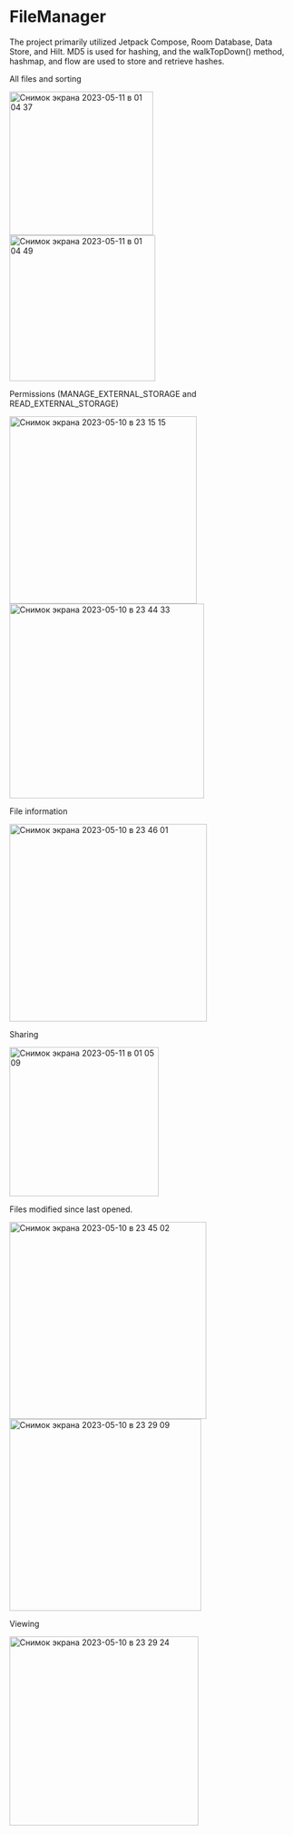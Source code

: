 # FileManager

The project primarily utilized Jetpack Compose, Room Database, Data Store, and Hilt.
MD5 is used for hashing, and the walkTopDown() method, hashmap, and flow are used to store and retrieve hashes.

All files and sorting

<img width="253" alt="Снимок экрана 2023-05-11 в 01 04 37" src="https://github.com/dkkdark/FileManager/assets/49618961/7478686d-61d9-427f-a1f2-b71ce4346cda">
<img width="257" alt="Снимок экрана 2023-05-11 в 01 04 49" src="https://github.com/dkkdark/FileManager/assets/49618961/d6ce7710-c612-4bfa-a74c-fd87a7b2a4e0">


Permissions (MANAGE_EXTERNAL_STORAGE and READ_EXTERNAL_STORAGE)

<img width="330" alt="Снимок экрана 2023-05-10 в 23 15 15" src="https://github.com/dkkdark/FileManager/assets/49618961/7e0cfa1a-17c3-4bf5-812f-42c75865811c">
<img width="343" alt="Снимок экрана 2023-05-10 в 23 44 33" src="https://github.com/dkkdark/FileManager/assets/49618961/e2f5b9c9-cb85-4109-b6df-dad3dac372aa">


File information

<img width="348" alt="Снимок экрана 2023-05-10 в 23 46 01" src="https://github.com/dkkdark/FileManager/assets/49618961/d25ed521-3e95-4afa-8e19-924d3f96a33a">


Sharing

<img width="263" alt="Снимок экрана 2023-05-11 в 01 05 09" src="https://github.com/dkkdark/FileManager/assets/49618961/72490294-39e1-48df-a33e-691c0e48f2cc">


Files modified since last opened.

<img width="347" alt="Снимок экрана 2023-05-10 в 23 45 02" src="https://github.com/dkkdark/FileManager/assets/49618961/10426bc2-0f3d-4971-a538-47f2e3eec142">
<img width="338" alt="Снимок экрана 2023-05-10 в 23 29 09" src="https://github.com/dkkdark/FileManager/assets/49618961/7a72f65c-2e77-46d4-8f18-e3763ccce46d">


Viewing

<img width="333" alt="Снимок экрана 2023-05-10 в 23 29 24" src="https://github.com/dkkdark/FileManager/assets/49618961/701ed177-c0e8-4f28-bbca-4543ce381312">
